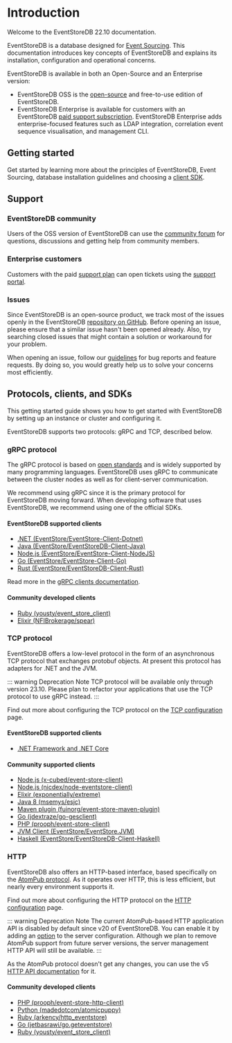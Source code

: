 # Introduction

Welcome to the EventStoreDB 22.10 documentation.

EventStoreDB is a database designed for [Event Sourcing](https://eventstore.com/blog/what-is-event-sourcing/). This documentation introduces key concepts of EventStoreDB and explains its installation, configuration and operational concerns.

EventStoreDB is available in both an Open-Source and an Enterprise version:

- EventStoreDB OSS is the [open-source](https://github.com/EventStore/EventStore) and free-to-use edition of EventStoreDB.
- EventStoreDB Enterprise is available for customers with an EventStoreDB [paid support subscription](https://eventstore.com/support/). EventStoreDB Enterprise adds enterprise-focused features such as LDAP integration, correlation event sequence visualisation, and management CLI.

## Getting started

Get started by learning more about the principles of EventStoreDB, Event Sourcing, database installation guidelines and choosing a [client SDK](#protocols-clients-and-sdks).

## Support

### EventStoreDB community

Users of the OSS version of EventStoreDB can use the [community forum](https://discuss.eventstore.com) for questions, discussions and getting help from community members.

### Enterprise customers

Customers with the paid [support plan](https://eventstore.com/support/) can open tickets using the [support portal](https://eventstore.freshdesk.com).

### Issues

Since EventStoreDB is an open-source product, we track most of the issues openly in the EventStoreDB [repository on GitHub](https://github.com/EventStore/EventStore). Before opening an issue, please ensure that a similar issue hasn't been opened already. Also, try searching closed issues that might contain a solution or workaround for your problem.

When opening an issue, follow our [guidelines](../CONTRIBUTING.md) for bug reports and feature requests. By doing so, you would greatly help us to solve your concerns most efficiently.

## Protocols, clients, and SDKs

This getting started guide shows you how to get started with EventStoreDB by setting up an instance or cluster and configuring it.

EventStoreDB supports two protocols: gRPC and TCP, described below.

### gRPC protocol

The gRPC protocol is based on [open standards](https://grpc.io/) and is widely supported by many programming languages. EventStoreDB uses gRPC to communicate between the cluster nodes as well as for client-server communication.

We recommend using gRPC since it is the primary protocol for EventStoreDB moving forward. When developing software that uses EventStoreDB, we recommend using one of the official SDKs.

#### EventStoreDB supported clients

- [.NET (EventStore/EventStore-Client-Dotnet)](https://github.com/EventStore/EventStore-Client-Dotnet)
- [Java (EventStore/EventStoreDB-Client-Java)](https://github.com/EventStore/EventStoreDB-Client-Java)
- [Node.js (EventStore/EventStore-Client-NodeJS)](https://github.com/EventStore/EventStore-Client-NodeJS)
- [Go (EventStore/EventStore-Client-Go)](https://github.com/EventStore/EventStore-Client-Go)
- [Rust (EventStore/EventStoreDB-Client-Rust)](https://github.com/EventStore/EventStoreDB-Client-Rust)

Read more in the [gRPC clients documentation](@clients/grpc/README.md).

#### Community developed clients

- [Ruby (yousty/event_store_client)](https://github.com/yousty/event_store_client)
- [Elixir (NFIBrokerage/spear)](https://github.com/NFIBrokerage/spear)

### TCP protocol

EventStoreDB offers a low-level protocol in the form of an asynchronous TCP protocol that exchanges protobuf objects. At present this protocol has adapters for .NET and the JVM.

::: warning Deprecation Note
TCP protocol will be available only through version 23.10. Please plan to refactor your applications that use the TCP protocol to use gRPC instead.
:::

Find out more about configuring the TCP protocol on the [TCP configuration](networking.md#tcp-configuration) page.

#### EventStoreDB supported clients

- [.NET Framework and .NET Core](http://www.nuget.org/packages/EventStore.Client)

#### Community supported clients

- [Node.js (x-cubed/event-store-client)](https://github.com/x-cubed/event-store-client)
- [Node.js (nicdex/node-eventstore-client)](https://gitork.org/nicdex/node-eventstore-client)
- [Elixir (exponentially/extreme)](https://github.com/exponentially/extreme)
- [Java 8 (msemys/esjc)](https://github.com/msemys/esjc)
- [Maven plugin (fuinorg/event-store-maven-plugin)](https://github.com/fuinorg/event-store-maven-plugin)
- [Go (jdextraze/go-gesclient)](https://github.com/jdextraze/go-gesclient)
- [PHP (prooph/event-store-client)](https://github.com/prooph/event-store-client/)
- [JVM Client (EventStore/EventStore.JVM)](https://github.com/EventStore/EventStore.JVM)
- [Haskell (EventStore/EventStoreDB-Client-Haskell)](https://github.com/EventStore/EventStoreDB-Client-Haskell)

### HTTP

EventStoreDB also offers an HTTP-based interface, based specifically on the [AtomPub protocol](https://datatracker.ietf.org/doc/html/rfc5023). As it operates over HTTP, this is less efficient, but nearly every environment supports it.

Find out more about configuring the HTTP protocol on the [HTTP configuration](networking.md#http-configuration) page.

::: warning Deprecation Note
The current AtomPub-based HTTP application API is disabled by default since v20 of EventStoreDB. You can enable it by adding an [option](networking.md#atompub) to the server configuration. Although we plan to remove AtomPub support from future server versions, the server management HTTP API will still be available.
:::

As the AtomPub protocol doesn't get any changes, you can use the v5 [HTTP API documentation](@clients/httpapi/README.md) for it.

#### Community developed clients

- [PHP (prooph/event-store-http-client)](https://github.com/prooph/event-store-http-client/)
- [Python (madedotcom/atomicpuppy)](https://github.com/madedotcom/atomicpuppy)
- [Ruby (arkency/http_eventstore)](https://github.com/arkency/http_eventstore)
- [Go (jetbasrawi/go.geteventstore)](https://github.com/jetbasrawi/go.geteventstore)
- [Ruby (yousty/event_store_client)](https://github.com/yousty/event_store_client)
